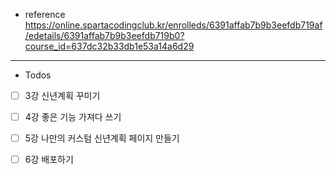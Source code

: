 - reference
  https://online.spartacodingclub.kr/enrolleds/6391affab7b9b3eefdb719af/edetails/6391affab7b9b3eefdb719b0?course_id=637dc32b33db1e53a14a6d29 


---

- Todos
- [ ] 3강 신년계획 꾸미기
- [ ] 4강 좋은 기능 가져다 쓰기
- [ ] 5강 나만의 커스텀 신년계획 페이지 만들기
- [ ] 6강 배포하기

